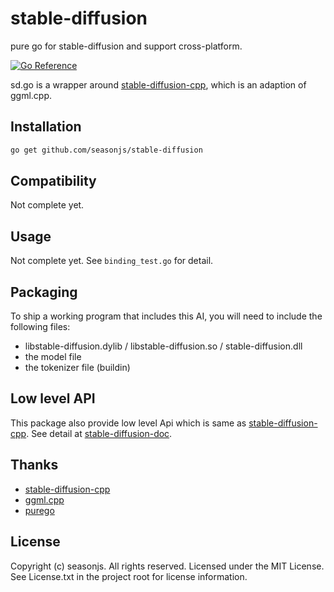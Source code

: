 # stable-diffusion
pure go for stable-diffusion and support cross-platform.

[![Go Reference](https://pkg.go.dev/badge/github.com/seasonjs/stable-diffusion.svg)](https://pkg.go.dev/github.com/seasonjs/stable-diffusion)

sd.go is a wrapper around [stable-diffusion-cpp](https://github.com/leejet/stable-diffusion.cpp), which is an adaption of ggml.cpp.

## Installation

```bash
go get github.com/seasonjs/stable-diffusion
```

## Compatibility

Not complete yet.

## Usage

Not complete yet. See `binding_test.go` for detail.

## Packaging

To ship a working program that includes this AI, you will need to include the following files:

* libstable-diffusion.dylib / libstable-diffusion.so / stable-diffusion.dll
* the model file
* the tokenizer file (buildin)

## Low level API

This package also provide low level Api which is same as [stable-diffusion-cpp](https://github.com/leejet/stable-diffusion.cpp).
See detail at [stable-diffusion-doc](https://pkg.go.dev/github.com/seasonjs/stable-diffusion).

## Thanks

* [stable-diffusion-cpp](https://github.com/leejet/stable-diffusion.cpp)
* [ggml.cpp](https://github.com/saharNooby/ggml.cpp)
* [purego](https://github.com/ebitengine/purego)

## License

Copyright (c) seasonjs. All rights reserved.
Licensed under the MIT License. See License.txt in the project root for license information.